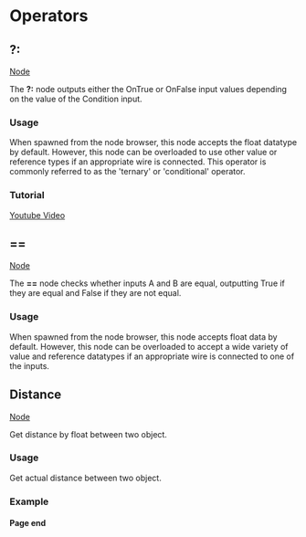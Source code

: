 # Operators

<!-- panels:start -->
<!-- div:title-panel -->
## ?:

<!-- div:right-panel -->
[Node](./_template/nodes/Root/Operators/README.md#ProtoFlux.Runtimes.Execution.Nodes.ValueConditional`1 ':include')

<!-- div:left-panel -->
The **?:** node outputs either the OnTrue or OnFalse input values
depending on the value of the Condition input.

### Usage

When spawned from the node browser, this node accepts the float datatype
by default. However, this node can be overloaded to use other value or
reference types if an appropriate wire is connected. This operator is
commonly referred to as the 'ternary' or 'conditional' operator.

### Tutorial

[Youtube Video](https://www.youtube-nocookie.com/embed/qIHwqWjaeyU ':include :type=iframe')
<!-- panels:end -->

<!-- panels:start -->
<!-- div:title-panel -->
## ==

<!-- div:right-panel -->
[Node](./_template/nodes/Root/Operators/README.md#ProtoFlux.Runtimes.Execution.Nodes.ValueEquals`1 ':include')

<!-- div:left-panel -->
The **==** node checks whether inputs A and B are equal, outputting True
if they are equal and False if they are not equal.

### Usage

When spawned from the node browser, this node accepts float data by
default. However, this node can be overloaded to accept a wide variety
of value and reference datatypes if an appropriate wire is connected to
one of the inputs.
<!-- panels:end -->
  
<!-- panels:start -->
<!-- div:title-panel -->
## Distance

<!-- div:right-panel -->
[Node](./_template/nodes/Root/Operators/README.md#ProtoFlux.Runtimes.Execution.Nodes.Operators.Distance_Float ':include')

<!-- div:left-panel -->
Get distance by float between two object.

### Usage

Get actual distance between two object.

### Example


<!-- panels:end -->

#### Page end
